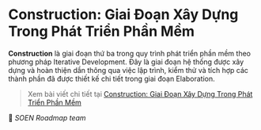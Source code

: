 # Construction: Giai Đoạn Xây Dựng Trong Phát Triển Phần Mềm  

**Construction** là giai đoạn thứ ba trong quy trình phát triển phần mềm theo phương pháp Iterative Development. Đây là giai đoạn hệ thống được xây dựng và hoàn thiện dần thông qua việc lập trình, kiểm thử và tích hợp các thành phần đã được thiết kế chi tiết trong giai đoạn Elaboration. 

>Xem bài viết chi tiết tại [Construction: Giai Đoạn Xây Dựng Trong Phát Triển Phần Mềm](https://dev.to/hcmute_project_988df1c63c/construction-giai-doan-xay-dung-trong-phat-trien-phan-mem-4io2)

🌻 *SOEN Roadmap team*
